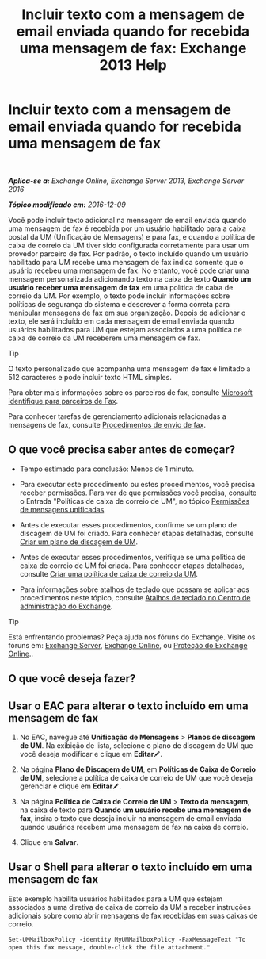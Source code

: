 ﻿---
title: 'Incluir texto com a mensagem de email enviada quando for recebida uma mensagem de fax: Exchange 2013 Help'
TOCTitle: Incluir texto com a mensagem de email enviada quando for recebida uma mensagem de fax
ms:assetid: 48244e58-b7d6-4f0e-bbae-d22bf0fc11ff
ms:mtpsurl: https://technet.microsoft.com/pt-br/library/Bb201684(v=EXCHG.150)
ms:contentKeyID: 51407868
ms.date: 05/22/2018
mtps_version: v=EXCHG.150
ms.translationtype: MT
---

# Incluir texto com a mensagem de email enviada quando for recebida uma mensagem de fax

 

_**Aplica-se a:** Exchange Online, Exchange Server 2013, Exchange Server 2016_

_**Tópico modificado em:** 2016-12-09_

Você pode incluir texto adicional na mensagem de email enviada quando uma mensagem de fax é recebida por um usuário habilitado para a caixa postal da UM (Unificação de Mensagens) e para fax, e quando a política de caixa de correio da UM tiver sido configurada corretamente para usar um provedor parceiro de fax. Por padrão, o texto incluído quando um usuário habilitado para UM recebe uma mensagem de fax indica somente que o usuário recebeu uma mensagem de fax. No entanto, você pode criar uma mensagem personalizada adicionando texto na caixa de texto **Quando um usuário receber uma mensagem de fax** em uma política de caixa de correio da UM. Por exemplo, o texto pode incluir informações sobre políticas de segurança do sistema e descrever a forma correta para manipular mensagens de fax em sua organização. Depois de adicionar o texto, ele será incluído em cada mensagem de email enviada quando usuários habilitados para UM que estejam associados a uma política de caixa de correio da UM receberem uma mensagem de fax.


> [!TIP]
> O texto personalizado que acompanha uma mensagem de fax é limitado a 512 caracteres e pode incluir texto HTML simples.



Para obter mais informações sobre os parceiros de fax, consulte [Microsoft identifique para parceiros de Fax](https://go.microsoft.com/fwlink/?linkid=190238).

Para conhecer tarefas de gerenciamento adicionais relacionadas a mensagens de fax, consulte [Procedimentos de envio de fax](faxing-procedures-exchange-2013-help.md).

## O que você precisa saber antes de começar?

  - Tempo estimado para conclusão: Menos de 1 minuto.

  - Para executar este procedimento ou estes procedimentos, você precisa receber permissões. Para ver de que permissões você precisa, consulte o Entrada "Políticas de caixa de correio de UM", no tópico [Permissões de mensagens unificadas](unified-messaging-permissions-exchange-2013-help.md).

  - Antes de executar esses procedimentos, confirme se um plano de discagem de UM foi criado. Para conhecer etapas detalhadas, consulte [Criar um plano de discagem de UM](create-a-um-dial-plan-exchange-2013-help.md).

  - Antes de executar esses procedimentos, verifique se uma política de caixa de correio de UM foi criada. Para conhecer etapas detalhadas, consulte [Criar uma política de caixa de correio da UM](create-a-um-mailbox-policy-exchange-2013-help.md).

  - Para informações sobre atalhos de teclado que possam se aplicar aos procedimentos neste tópico, consulte [Atalhos de teclado no Centro de administração do Exchange](keyboard-shortcuts-in-the-exchange-admin-center-exchange-online-protection-help.md).


> [!TIP]
> Está enfrentando problemas? Peça ajuda nos fóruns do Exchange. Visite os fóruns em: <A href="https://go.microsoft.com/fwlink/p/?linkid=60612">Exchange Server</A>, <A href="https://go.microsoft.com/fwlink/p/?linkid=267542">Exchange Online</A>, ou <A href="https://go.microsoft.com/fwlink/p/?linkid=285351">Proteção do Exchange Online</A>..



## O que você deseja fazer?

## Usar o EAC para alterar o texto incluído em uma mensagem de fax

1.  No EAC, navegue até **Unificação de Mensagens** \> **Planos de discagem de UM**. Na exibição de lista, selecione o plano de discagem de UM que você deseja modificar e clique em **Editar**![Ícone de edição](images/JJ218640.6f53ccb2-1f13-4c02-bea0-30690e6ea71d(EXCHG.150).gif "Ícone de edição").

2.  Na página **Plano de Discagem de UM**, em **Políticas de Caixa de Correio de UM**, selecione a política de caixa de correio de UM que você deseja gerenciar e clique em **Editar**![Ícone de edição](images/JJ218640.6f53ccb2-1f13-4c02-bea0-30690e6ea71d(EXCHG.150).gif "Ícone de edição").

3.  Na página **Política de Caixa de Correio de UM** \> **Texto da mensagem**, na caixa de texto para **Quando um usuário recebe uma mensagem de fax**, insira o texto que deseja incluir na mensagem de email enviada quando usuários recebem uma mensagem de fax na caixa de correio.

4.  Clique em **Salvar**.

## Usar o Shell para alterar o texto incluído em uma mensagem de fax

Este exemplo habilita usuários habilitados para a UM que estejam associados a uma diretiva de caixa de correio da UM a receber instruções adicionais sobre como abrir mensagens de fax recebidas em suas caixas de correio.

    Set-UMMailboxPolicy -identity MyUMMailboxPolicy -FaxMessageText "To open this fax message, double-click the file attachment."

